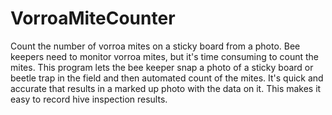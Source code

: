 # VorroaMiteCounter
Count the number of vorroa mites on a sticky board from a photo.
Bee keepers need to monitor vorroa mites, but it's time consuming to count the mites.
This program lets the bee keeper snap a photo of a sticky board or beetle trap in the field and then automated count of the mites.
It's quick and accurate that results in a marked up photo with the data on it.
This makes it easy to record hive inspection results.
